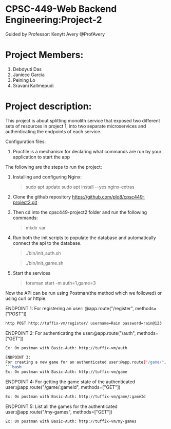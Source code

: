 # CPSC-449-Web Backend Engineering:Project-2

Guided by Professor: Kenytt Avery @ProfAvery

# Project Members:

1. Debdyuti Das
2. Janiece Garcia
3. Peining Lo
4. Sravani Kallmepudi

# Project description: 

This project is about splitting monolith service that exposed two different sets of resources in project 1, into two separate microservices and authenticating the endpoints of each service.

Configuration files:
1. Procfile is a mechanism for declaring what commands are run by your application to start the app 

The following are the steps to run the project:
1. Installing and configuring Nginx:
    > sudo apt update
    > sudo apt install --yes nginx-extras
2. Clone the github repository https://github.com/plo8/cpsc449-project2.git
3. Then cd into the cpsc449-project2 folder and run the following commands:
    > mkdir var
3. Run both the init scripts to populate the database and automatically connect the api to the database. 
    > ./bin/init_auth.sh
    
    > ./bin/init_game.sh
4. Start the services    
    > foreman start -m auth=1,game=3   
    
Now the API can be run using Postman(the method which we followed) or using curl or httpie.

ENDPOINT 1:
For registering an user: @app.route("/register", methods=["POST"])
```bash
http POST http://tuffix-vm/register/ username=Rain password=rain@123
```
ENDPOINT 2:
For authenticating the user:@app.route("/auth", methods=["GET"])
```bash
Ex: On postman with Basic-Auth: http://tuffix-vm/auth
   
ENDPOINT 3: 
For creating a new game for an authenticated user:@app.route("/game/", methods=["POST"])
```bash
Ex: On postman with Basic-Auth: http://tuffix-vm/game
```
ENDPOINT 4:
For getting the game state of the authenticated user:@app.route("/game/:gameId", methods=["GET"])
```bash
Ex: On postman with Basic-Auth: http://tuffix-vm/game/:gameId
```
 
ENDPOINT 5:
List all the games for the authenticated user:@app.route("/my-games", methods=["GET"])
```bash
Ex: On postman with Basic-Auth: http://tuffix-vm/my-games  
